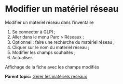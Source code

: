 Modifier un matériel réseau
===========================

Modifier un matériel réseau dans l'inventaire

1.  Se connecter à GLPI ;
2.  Aller dans le menu Parc \> Réseaux ;
3.  Optionnel : faire une recherche du matériel réseau ;
4.  Cliquer sur le nom du matériel réseau ;
5.  Modifier les champs souhaités ;
6.  Actualiser.

Affichage de la fiche avec les champs modifiés

**Parent topic:** [Gérer les matériels
réseaux](../glpi/inventory_networking.html "Les matériels réseaux se gèrent depuis le menu Parc > Réseaux")

